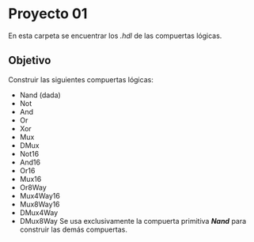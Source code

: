 # Proyecto 01
En esta carpeta se encuentrar los _.hdl_ de las compuertas lógicas.

## Objetivo
Construir las siguientes compuertas lógicas:
+ Nand (dada)
+ Not
+ And
+ Or
+ Xor
+ Mux
+ DMux
+ Not16
+ And16
+ Or16
+ Mux16
+ Or8Way
+ Mux4Way16
+ Mux8Way16
+ DMux4Way
+ DMux8Way
Se usa exclusivamente la compuerta primitiva **_Nand_** para construir las demás compuertas.
